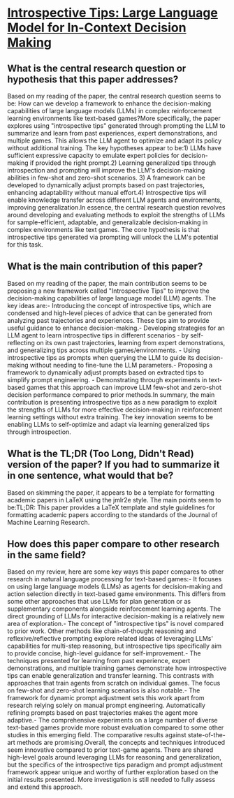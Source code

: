 # [Introspective Tips: Large Language Model for In-Context Decision Making](https://arxiv.org/abs/2305.11598)

## What is the central research question or hypothesis that this paper addresses?

Based on my reading of the paper, the central research question seems to be: How can we develop a framework to enhance the decision-making capabilities of large language models (LLMs) in complex reinforcement learning environments like text-based games?More specifically, the paper explores using "introspective tips" generated through prompting the LLM to summarize and learn from past experiences, expert demonstrations, and multiple games. This allows the LLM agent to optimize and adapt its policy without additional training. The key hypotheses appear to be:1) LLMs have sufficient expressive capacity to emulate expert policies for decision-making if provided the right prompt.2) Learning generalized tips through introspection and prompting will improve the LLM's decision-making abilities in few-shot and zero-shot scenarios. 3) A framework can be developed to dynamically adjust prompts based on past trajectories, enhancing adaptability without manual effort.4) Introspective tips will enable knowledge transfer across different LLM agents and environments, improving generalization.In essence, the central research question revolves around developing and evaluating methods to exploit the strengths of LLMs for sample-efficient, adaptable, and generalizable decision-making in complex environments like text games. The core hypothesis is that introspective tips generated via prompting will unlock the LLM's potential for this task.


## What is the main contribution of this paper?

Based on my reading of the paper, the main contribution seems to be proposing a new framework called "Introspective Tips" to improve the decision-making capabilities of large language model (LLM) agents. The key ideas are:- Introducing the concept of introspective tips, which are condensed and high-level pieces of advice that can be generated from analyzing past trajectories and experiences. These tips aim to provide useful guidance to enhance decision-making.- Developing strategies for an LLM agent to learn introspective tips in different scenarios - by self-reflecting on its own past trajectories, learning from expert demonstrations, and generalizing tips across multiple games/environments. - Using introspective tips as prompts when querying the LLM to guide its decision-making without needing to fine-tune the LLM parameters.- Proposing a framework to dynamically adjust prompts based on extracted tips to simplify prompt engineering. - Demonstrating through experiments in text-based games that this approach can improve LLM few-shot and zero-shot decision performance compared to prior methods.In summary, the main contribution is presenting introspective tips as a new paradigm to exploit the strengths of LLMs for more effective decision-making in reinforcement learning settings without extra training. The key innovation seems to be enabling LLMs to self-optimize and adapt via learning generalized tips through introspection.


## What is the TL;DR (Too Long, Didn't Read) version of the paper? If you had to summarize it in one sentence, what would that be?

Based on skimming the paper, it appears to be a template for formatting academic papers in LaTeX using the jmlr2e style. The main points seem to be:TL;DR: This paper provides a LaTeX template and style guidelines for formatting academic papers according to the standards of the Journal of Machine Learning Research.


## How does this paper compare to other research in the same field?

Based on my review, here are some key ways this paper compares to other research in natural language processing for text-based games:- It focuses on using large language models (LLMs) as agents for decision-making and action selection directly in text-based game environments. This differs from some other approaches that use LLMs for plan generation or as supplementary components alongside reinforcement learning agents. The direct grounding of LLMs for interactive decision-making is a relatively new area of exploration.- The concept of "introspective tips" is novel compared to prior work. Other methods like chain-of-thought reasoning and reflexive/reflective prompting explore related ideas of leveraging LLMs' capabilities for multi-step reasoning, but introspective tips specifically aim to provide concise, high-level guidance for self-improvement.- The techniques presented for learning from past experience, expert demonstrations, and multiple training games demonstrate how introspective tips can enable generalization and transfer learning. This contrasts with approaches that train agents from scratch on individual games. The focus on few-shot and zero-shot learning scenarios is also notable.- The framework for dynamic prompt adjustment sets this work apart from research relying solely on manual prompt engineering. Automatically refining prompts based on past trajectories makes the agent more adaptive.- The comprehensive experiments on a large number of diverse text-based games provide more robust evaluation compared to some other studies in this emerging field. The comparative results against state-of-the-art methods are promising.Overall, the concepts and techniques introduced seem innovative compared to prior text-game agents. There are shared high-level goals around leveraging LLMs for reasoning and generalization, but the specifics of the introspective tips paradigm and prompt adjustment framework appear unique and worthy of further exploration based on the initial results presented. More investigation is still needed to fully assess and extend this approach.
